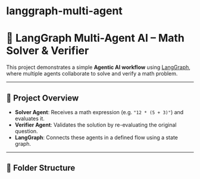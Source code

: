 # langgraph-multi-agent

# 🧠 LangGraph Multi-Agent AI – Math Solver & Verifier

This project demonstrates a simple **Agentic AI workflow** using [LangGraph](https://github.com/langchain-ai/langgraph), where multiple agents collaborate to solve and verify a math problem.

---

## 🚀 Project Overview

- **Solver Agent**: Receives a math expression (e.g. `"12 * (5 + 3)"`) and evaluates it.
- **Verifier Agent**: Validates the solution by re-evaluating the original question.
- **LangGraph**: Connects these agents in a defined flow using a state graph.

---

## 📂 Folder Structure

